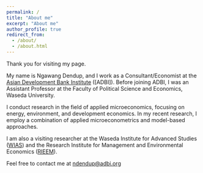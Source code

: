 ```yaml
---
permalink: /
title: "About me"
excerpt: "About me"
author_profile: true
redirect_from: 
  - /about/
  - /about.html
---
```



Thank you for visiting my page.

My name is Ngawang Dendup, and I work as a Consultant/Economist at the [Asian Development Bank Institute](https://www.adb.org/adbi/main) ([ADBI]). Before joining ADBI, I was an Assistant Professor at the Faculty of Political Science and Economics, Waseda University.

I conduct research in the field of applied microeconomics, focusing on energy, environment, and development economics. In my recent research, I employ a combination of applied microeconometrics and model-based approaches.

I am also a visiting researcher at the Waseda Institute for Advanced Studies ([WIAS](https://www.waseda.jp/inst/wias/en/)) and the Research Institute for Management and Environmental Economics ([RIEEM](https://prj-rieem.w.waseda.jp/en/)).

Feel free to contact me at ndendup@adbi.org